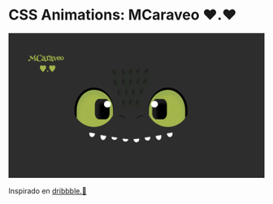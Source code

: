 # CSS Animations: MCaraveo ♥.♥

![overview](./assets/img/dragon.png)

<p>Inspirado en <a href="https://dribbble.com/shots/15964034-Missing-the-summer">dribbble.🎨</a></p>
